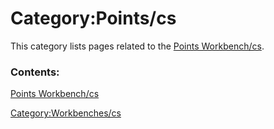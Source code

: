 # Category:Points/cs
This category lists pages related to the [Points Workbench/cs](Points_Workbench/cs.md).

### Contents:

[Points Workbench/cs](Points_Workbench/cs.md)

[Category:Workbenches/cs](Category:Workbenches/cs.md)
